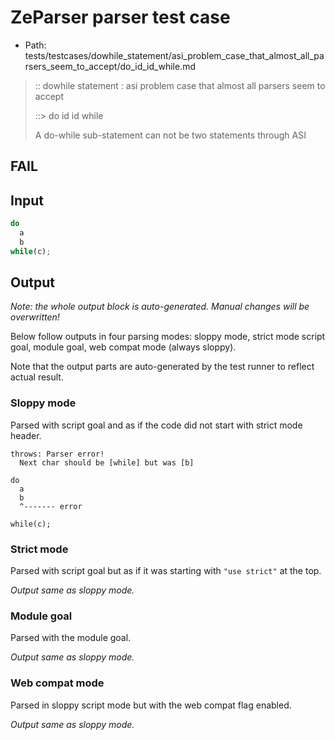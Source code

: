 # ZeParser parser test case

- Path: tests/testcases/dowhile_statement/asi_problem_case_that_almost_all_parsers_seem_to_accept/do_id_id_while.md

> :: dowhile statement : asi problem case that almost all parsers seem to accept
>
> ::> do id id while
>
> A do-while sub-statement can not be two statements through ASI

## FAIL

## Input

`````js
do
  a
  b
while(c);
`````

## Output

_Note: the whole output block is auto-generated. Manual changes will be overwritten!_

Below follow outputs in four parsing modes: sloppy mode, strict mode script goal, module goal, web compat mode (always sloppy).

Note that the output parts are auto-generated by the test runner to reflect actual result.

### Sloppy mode

Parsed with script goal and as if the code did not start with strict mode header.

`````
throws: Parser error!
  Next char should be [while] but was [b]

do
  a
  b
  ^------- error

while(c);
`````

### Strict mode

Parsed with script goal but as if it was starting with `"use strict"` at the top.

_Output same as sloppy mode._

### Module goal

Parsed with the module goal.

_Output same as sloppy mode._

### Web compat mode

Parsed in sloppy script mode but with the web compat flag enabled.

_Output same as sloppy mode._
